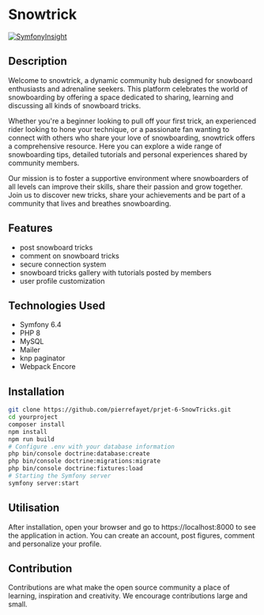 # Snowtrick

[![SymfonyInsight](https://insight.symfony.com/projects/4577fbbe-df46-499a-9125-fcada928dba1/big.svg)](https://insight.symfony.com/projects/4577fbbe-df46-499a-9125-fcada928dba1)

## Description

Welcome to snowtrick, a dynamic community hub designed for snowboard enthusiasts and adrenaline seekers. This platform
celebrates the world of snowboarding by offering a space dedicated to sharing, learning and discussing all kinds of
snowboard tricks.

Whether you're a beginner looking to pull off your first trick, an experienced rider looking to hone your technique, or
a passionate fan wanting to connect with others who share your love of snowboarding, snowtrick offers a comprehensive
resource. Here you can explore a wide range of snowboarding tips, detailed tutorials and personal experiences shared by
community members.

Our mission is to foster a supportive environment where snowboarders of all levels can improve their skills, share their
passion and grow together. Join us to discover new tricks, share your achievements and be part of a community that lives
and breathes snowboarding.

## Features

- post snowboard tricks
- comment on snowboard tricks
- secure connection system
- snowboard tricks gallery with tutorials posted by members
- user profile customization

## Technologies Used

- Symfony 6.4
- PHP 8
- MySQL
- Mailer
- knp paginator
- Webpack Encore

## Installation

```bash
git clone https://github.com/pierrefayet/prjet-6-SnowTricks.git
cd yourproject
composer install
npm install
npm run build
# Configure .env with your database information
php bin/console doctrine:database:create
php bin/console doctrine:migrations:migrate
php bin/console doctrine:fixtures:load
# Starting the Symfony server
symfony server:start
```

## Utilisation

After installation, open your browser and go to https://localhost:8000 to see the application in action. You can create
an account, post figures, comment and personalize your profile.

## Contribution

Contributions are what make the open source community a place of learning, inspiration and creativity. We encourage
contributions large and small.
